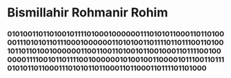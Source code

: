 # Bismillahir Rohmanir Rohim
### 01010011011010010111101000100000011101010110001101101000011101010110111000100000011010100110111101101110011010010110110100100000011001100110100101100100011011110010000001111001011011110010000001010010011000010111001101110101011011000111010101101100011011000110111101101000
